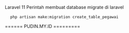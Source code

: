 Laravel 11
Perintah membuat database migrate di laravel
<pre>
  <code>php artisan make:migration create_table_pegawai</code>
</pre>



====== PUDIN.MY.ID =========

